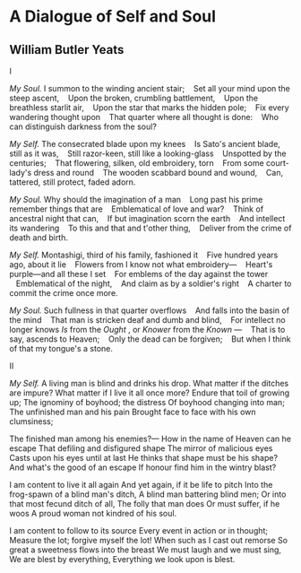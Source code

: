 # A Dialogue of Self and Soul
## William Butler Yeats
I

 _My Soul._ I summon to the winding ancient stair;
   Set all your mind upon the steep ascent,
   Upon the broken, crumbling battlement,
   Upon the breathless starlit air,
   Upon the star that marks the hidden pole;
   Fix every wandering thought upon
   That quarter where all thought is done:
   Who can distinguish darkness from the soul?

 _My Self._ The consecrated blade upon my knees
   Is Sato's ancient blade, still as it was,
   Still razor-keen, still like a looking-glass
   Unspotted by the centuries;
   That flowering, silken, old embroidery, torn
   From some court-lady's dress and round
   The wooden scabbard bound and wound,
   Can, tattered, still protect, faded adorn.

 _My Soul._ Why should the imagination of a man
   Long past his prime remember things that are
   Emblematical of love and war?
   Think of ancestral night that can,
   If but imagination scorn the earth
   And intellect its wandering
   To this and that and t'other thing,
   Deliver from the crime of death and birth.

 _My Self._ Montashigi, third of his family, fashioned it
   Five hundred years ago, about it lie
   Flowers from I know not what embroidery—
   Heart's purple—and all these I set
   For emblems of the day against the tower
   Emblematical of the night,
   And claim as by a soldier's right
   A charter to commit the crime once more.

 _My Soul._ Such fullness in that quarter overflows
   And falls into the basin of the mind
   That man is stricken deaf and dumb and blind,
   For intellect no longer knows
 _Is_ from the _Ought_ , or _Knower_ from the _Known_ —
   That is to say, ascends to Heaven;
   Only the dead can be forgiven;
   But when I think of that my tongue's a stone.


II

 _My Self._ A living man is blind and drinks his drop.
What matter if the ditches are impure?
What matter if I live it all once more?
Endure that toil of growing up;
The ignominy of boyhood; the distress
Of boyhood changing into man;
The unfinished man and his pain
Brought face to face with his own clumsiness;

The finished man among his enemies?—
How in the name of Heaven can he escape
That defiling and disfigured shape
The mirror of malicious eyes
Casts upon his eyes until at last
He thinks that shape must be his shape?
And what's the good of an escape
If honour find him in the wintry blast?

I am content to live it all again
And yet again, if it be life to pitch
Into the frog-spawn of a blind man's ditch,
A blind man battering blind men;
Or into that most fecund ditch of all,
The folly that man does
Or must suffer, if he woos
A proud woman not kindred of his soul.

I am content to follow to its source
Every event in action or in thought;
Measure the lot; forgive myself the lot!
When such as I cast out remorse
So great a sweetness flows into the breast
We must laugh and we must sing,
We are blest by everything,
Everything we look upon is blest.
